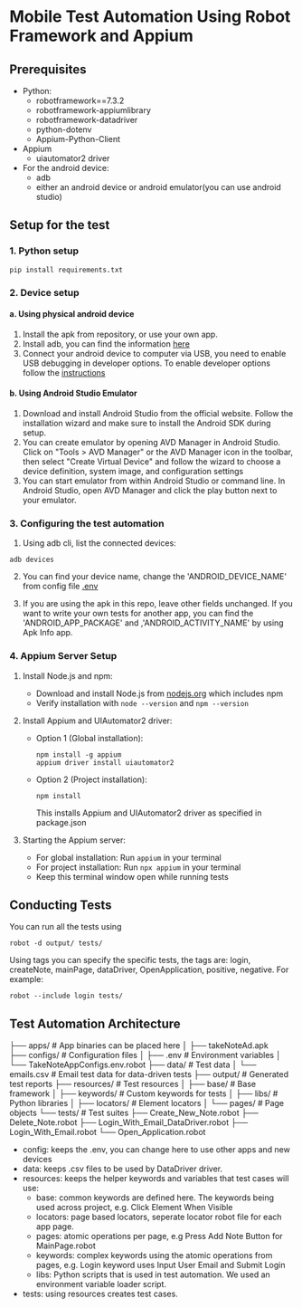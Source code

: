# Mobile Test Automation Using Robot Framework and Appium

## Prerequisites

- Python:
  - robotframework==7.3.2
  - robotframework-appiumlibrary
  - robotframework-datadriver
  - python-dotenv
  - Appium-Python-Client
- Appium
  - uiautomator2 driver
- For the android device:
  - adb
  - either an android device or android emulator(you can use android studio)

## Setup for the test

### 1. Python setup
```
pip install requirements.txt
``` 

### 2. Device setup

#### a. Using physical android device
1. Install the apk from repository, or use your own app.
2. Install adb, you can find the information [here](https://developer.android.com/tools/adb)
3. Connect your android device to computer via USB, you need to enable USB debugging in developer options. To enable developer options follow the [instructions](https://developer.android.com/studio/debug/dev-options)

#### b. Using Android Studio Emulator

1. Download and install Android Studio from the official website. Follow the installation wizard and make sure to install the Android SDK during setup.
2. You can create emulator by opening AVD Manager in Android Studio. Click on "Tools > AVD Manager" or the AVD Manager icon in the toolbar, then select "Create Virtual Device" and follow the wizard to choose a device definition, system image, and configuration settings
3. You can start emulator from within Android Studio or command line. In Android Studio, open AVD Manager and click the play button next to your emulator. 

### 3. Configuring the test automation
1. Using adb cli, list the connected devices:
```
adb devices
```
2. You can find your device name, change the 'ANDROID_DEVICE_NAME' from config file [.env](configs/.env)

3. If you are using the apk in this repo, leave other fields unchanged. If you want to write your own tests for another app, you can find the 'ANDROID_APP_PACKAGE' and ,'ANDROID_ACTIVITY_NAME' by using Apk Info app.

### 4. Appium Server Setup

1. Install Node.js and npm:
   - Download and install Node.js from [nodejs.org](https://nodejs.org/en/download/) which includes npm
   - Verify installation with `node --version` and `npm --version`

2. Install Appium and UIAutomator2 driver:
   - Option 1 (Global installation): 
     ```
     npm install -g appium
     appium driver install uiautomator2
     ```
   - Option 2 (Project installation): 
     ```
     npm install
     ```
     This installs Appium and UIAutomator2 driver as specified in package.json

3. Starting the Appium server:
   - For global installation: Run `appium` in your terminal
   - For project installation: Run `npx appium` in your terminal
   - Keep this terminal window open while running tests

## Conducting Tests

You can run all the tests using
```
robot -d output/ tests/
```

Using tags you can specify the specific tests, the tags are: login, createNote, mainPage, dataDriver, OpenApplication, positive, negative. For example:

```
robot --include login tests/
```

## Test Automation Architecture

├── apps/                # App binaries can be placed here
│   ├──  takeNoteAd.apk   
├── configs/             # Configuration files
│   ├── .env             # Environment variables
│   └── TakeNoteAppConfigs.env.robot
├── data/                # Test data
│   └── emails.csv       # Email test data for data-driven tests
├── output/              # Generated test reports
├── resources/           # Test resources
│   ├── base/            # Base framework
│   ├── keywords/        # Custom keywords for tests
│   ├── libs/            # Python libraries
│   ├── locators/        # Element locators
│   └── pages/           # Page objects
└── tests/               # Test suites
    ├── Create_New_Note.robot
    ├── Delete_Note.robot
    ├── Login_With_Email_DataDriver.robot
    ├── Login_With_Email.robot
    └── Open_Application.robot

- config: keeps the .env, you can change here to use other apps and new devices
- data: keeps .csv files to be used by DataDriver driver.
- resources: keeps the helper keywords and variables that test cases will use:
  - base: common keywords are defined here. The keywords being used across project, e.g. Click Element When Visible
  - locators: page based locators, seperate locator robot file for each app page.
  - pages: atomic operations per page, e.g Press Add Note Button for MainPage.robot
  - keywords: complex keywords using the atomic operations from pages, e.g. Login keyword uses Input User Email and Submit Login
  - libs: Python scripts that is used in test automation. We used an environment variable loader script.
- tests: using resources creates test cases. 

